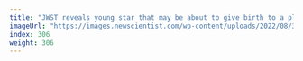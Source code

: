 ```yaml
---
title: "JWST reveals young star that may be about to give birth to a planet"
imageUrl: "https://images.newscientist.com/wp-content/uploads/2022/08/30120808/SEI_121215872.jpg?width=600"
index: 306
weight: 306
---
```


